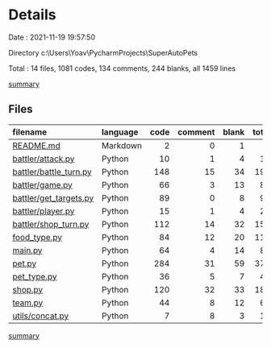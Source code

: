 # Details

Date : 2021-11-19 19:57:50

Directory c:\Users\Yoav\PycharmProjects\SuperAutoPets

Total : 14 files,  1081 codes, 134 comments, 244 blanks, all 1459 lines

[summary](results.md)

## Files
| filename | language | code | comment | blank | total |
| :--- | :--- | ---: | ---: | ---: | ---: |
| [README.md](/README.md) | Markdown | 2 | 0 | 1 | 3 |
| [battler/attack.py](/battler/attack.py) | Python | 10 | 1 | 4 | 15 |
| [battler/battle_turn.py](/battler/battle_turn.py) | Python | 148 | 15 | 34 | 197 |
| [battler/game.py](/battler/game.py) | Python | 66 | 3 | 13 | 82 |
| [battler/get_targets.py](/battler/get_targets.py) | Python | 89 | 0 | 8 | 97 |
| [battler/player.py](/battler/player.py) | Python | 15 | 1 | 4 | 20 |
| [battler/shop_turn.py](/battler/shop_turn.py) | Python | 112 | 14 | 32 | 158 |
| [food_type.py](/food_type.py) | Python | 84 | 12 | 20 | 116 |
| [main.py](/main.py) | Python | 64 | 4 | 14 | 82 |
| [pet.py](/pet.py) | Python | 284 | 31 | 59 | 374 |
| [pet_type.py](/pet_type.py) | Python | 36 | 5 | 7 | 48 |
| [shop.py](/shop.py) | Python | 120 | 32 | 33 | 185 |
| [team.py](/team.py) | Python | 44 | 8 | 12 | 64 |
| [utils/concat.py](/utils/concat.py) | Python | 7 | 8 | 3 | 18 |

[summary](results.md)